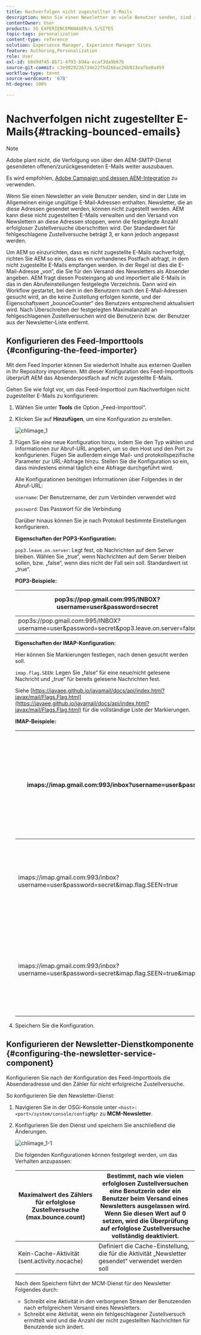 ```yaml
---
title: Nachverfolgen nicht zugestellter E-Mails
description: Wenn Sie einen Newsletter an viele Benutzer senden, sind in der Liste im Allgemeinen einige ungültige E-Mail-Adressen enthalten. Newsletter, die an diese Adressen gesendet werden, können nicht zugestellt werden. AEM kann diese nicht zugestellten E-Mails verwalten und den Versand von Newslettern an diese Adressen stoppen, wenn die festgelegte Anzahl erfolgloser Zustellversuche überschritten wird.
contentOwner: User
products: SG_EXPERIENCEMANAGER/6.5/SITES
topic-tags: personalization
content-type: reference
solution: Experience Manager, Experience Manager Sites
feature: Authoring,Personalization
role: User
exl-id: b8d9df45-8b71-4f93-b94a-ecaf3da9b67b
source-git-commit: c3e9029236734e22f5d266ac26b923eafbe0a459
workflow-type: tm+mt
source-wordcount: '678'
ht-degree: 100%

---
```


# Nachverfolgen nicht zugestellter E-Mails{#tracking-bounced-emails}

>[!NOTE]
>
>Adobe plant nicht, die Verfolgung von über den AEM-SMTP-Dienst gesendeten offenen/zurückgesendeten E-Mails weiter auszubauen.
>
>Es wird empfohlen, [Adobe Campaign und dessen AEM-Integration](/help/sites-administering/campaign.md) zu verwenden.

Wenn Sie einen Newsletter an viele Benutzer senden, sind in der Liste im Allgemeinen einige ungültige E-Mail-Adressen enthalten. Newsletter, die an diese Adressen gesendet werden, können nicht zugestellt werden. AEM kann diese nicht zugestellten E-Mails verwalten und den Versand von Newslettern an diese Adressen stoppen, wenn die festgelegte Anzahl erfolgloser Zustellversuche überschritten wird. Der Standardwert für fehlgeschlagene Zustellversuche beträgt 3, er kann jedoch angepasst werden.

Um AEM so einzurichten, dass es nicht zugestellte E-Mails nachverfolgt, richten Sie AEM so ein, dass es ein vorhandenes Postfach abfragt, in dem nicht zugestellte E-Mails empfangen werden. In der Regel ist dies die E-Mail-Adresse „von“, die Sie für den Versand des Newsletters als Absender angeben. AEM fragt diesen Posteingang ab und importiert alle E-Mails in das in den Abrufeinstellungen festgelegte Verzeichnis. Dann wird ein Workflow gestartet, bei dem in den Benutzern nach den E-Mail-Adressen gesucht wird, an die keine Zustellung erfolgen konnte, und der Eigenschaftswert „bounceCounter“ des Benutzers entsprechend aktualisiert wird. Nach Überschreiten der festgelegten Maximalanzahl an fehlgeschlagenen Zustellversuchen wird die Benutzerin bzw. der Benutzer aus der Newsletter-Liste entfernt.

## Konfigurieren des Feed-Importtools {#configuring-the-feed-importer}

Mit dem Feed Importer können Sie wiederholt Inhalte aus externen Quellen in Ihr Repository importieren. Mit dieser Konfiguration des Feed-Importtools überprüft AEM das Absenderpostfach auf nicht zugestellte E-Mails.

Gehen Sie wie folgt vor, um das Feed-Importtool zum Nachverfolgen nicht zugestellter E-Mails zu konfigurieren:

1. Wählen Sie unter **Tools** die Option „Feed-Importtool“.

1. Klicken Sie auf **Hinzufügen**, um eine Konfiguration zu erstellen.

   ![chlimage_1](assets/chlimage_1a.png)

1. Fügen Sie eine neue Konfiguration hinzu, indem Sie den Typ wählen und Informationen zur Abruf-URL angeben, um so den Host und den Port zu konfigurieren. Fügen Sie außerdem einige Mail- und protokollspezifische Parameter zur URL-Abfrage hinzu. Stellen Sie die Konfiguration so ein, dass mindestens einmal täglich eine Abfrage durchgeführt wird.

   Alle Konfigurationen benötigen Informationen über Folgendes in der Abruf-URL:

   `username`: Der Benutzername, der zum Verbinden verwendet wird

   `password`: Das Passwort für die Verbindung

   Darüber hinaus können Sie je nach Protokoll bestimmte Einstellungen konfigurieren.

   **Eigenschaften der POP3-Konfiguration:**

   `pop3.leave.on.server`: Legt fest, ob Nachrichten auf dem Server bleiben. Wählen Sie „true“, wenn Nachrichten auf dem Server bleiben sollen, bzw. „false“, wenn dies nicht der Fall sein soll. Standardwert ist „true“.

   **POP3-Beispiele:**

   | pop3s://pop.gmail.com:995/INBOX?username=user&amp;password=secret | Verwenden von pop3 über SSL zur Verbindung mit GMail an Port „995“ mit „user/secret“, sodass Nachrichten standardmäßig auf dem Server bleiben |
   |---|---|
   | pop3s://pop.gmail.com:995/INBOX?username=user&amp;password=secret&amp;pop3.leave.on.server=false | pop3s://pop.gmail.com:995/INBOX?username=user&amp;password=secret&amp;pop3.leave.on.server=false |

   **Eigenschaften der IMAP-Konfiguration:**

   Hier können Sie Markierungen festlegen, nach denen gesucht werden soll.

   `imap.flag.SEEN`: Legen Sie „false“ für eine neue/nicht gelesene Nachricht und „true“ für bereits gelesene Nachrichten fest.

   Siehe [https://javaee.github.io/javamail/docs/api/index.html?javax/mail/Flags.Flag.html](https://javaee.github.io/javamail/docs/api/index.html?javax/mail/Flags.Flag.html) für die vollständige Liste der Markierungen.

   **IMAP-Beispiele:**

   | imaps://imap.gmail.com:993/inbox?username=user&amp;password=secret | Verwendung von IMAP über SSL, um an Port 993 eine Verbindung zu GMail mit dem Konto user/secret herzustellen. Standardmäßig werden nur neue Nachrichten abgerufen. |
   |---|---|
   | imaps://imap.gmail.com:993/inbox?username=user&amp;password=secret&amp;imap.flag.SEEN=true | Verwendung von IMAP über SSL zur Verbindung durch GMail-Port 993 mit „user/secret“, um nur bereits gesehene Nachrichten abzurufen. |
   | imaps://imap.gmail.com:993/inbox?username=user&amp;password=secret&amp;imap.flag.SEEN=true&amp;imap.flag.SEEN=false | Verwendung von IMAP über SSL zur Verbindung durch GMail-Port 993 mit „user/secret“, um bereits gesehene ODER neue Nachrichten abzurufen. |

1. Speichern Sie die Konfiguration.

## Konfigurieren der Newsletter-Dienstkomponente {#configuring-the-newsletter-service-component}

Konfigurieren Sie nach der Konfiguration des Feed-Importtools die Absenderadresse und den Zähler für nicht erfolgreiche Zustellversuche.

So konfigurieren Sie den Newsletter-Dienst:

1. Navigieren Sie in der OSGi-Konsole unter `<host>:<port>/system/console/configMgr` zu **MCM-Newsletter**.

1. Konfigurieren Sie den Dienst und speichern Sie anschließend die Änderungen.

   ![chlimage_1-1](assets/chlimage_1-1a.png)

   Die folgenden Konfigurationen können festgelegt werden, um das Verhalten anzupassen:

   | Maximalwert des Zählers für erfolglose Zustellversuche (max.bounce.count) | Bestimmt, nach wie vielen erfolglosen Zustellversuchen eine Benutzerin oder ein Benutzer beim Versand eines Newsletters ausgelassen wird. Wenn Sie diesen Wert auf 0 setzen, wird die Überprüfung auf erfolglose Zustellversuche vollständig deaktiviert. |
   |---|---|
   | Kein-Cache-Aktivität (sent.activity.nocache) | Definiert die Cache-Einstellung, die für die Aktivität „Newsletter gesendet“ verwendet werden soll |

   Nach dem Speichern führt der MCM-Dienst für den Newsletter Folgendes durch:

   * Schreibt eine Aktivität in den verborgenen Stream der Benutzenden nach erfolgreichem Versand eines Newsletters.
   * Schreibt eine Aktivität, wenn ein fehlgeschlagener Zustellversuch ermittelt wird und die Anzahl der nicht zugestellten Nachrichten für Benutzende sich ändert.
